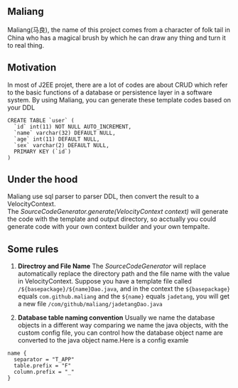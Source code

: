 ## Maliang

Maliang(马良), the name of this project comes from a character of folk tail in China who has a magical brush by which he can draw any thing and turn it to real thing.

## Motivation
In most of J2EE projet, there are a lot of codes are about CRUD which refer to the basic functions of a database or persistence layer in a software system. By using Maliang, you can generate these template codes based on your DDL
```
CREATE TABLE `user` (
  `id` int(11) NOT NULL AUTO_INCREMENT,
  `name` varchar(32) DEFAULT NULL,
  `age` int(11) DEFAULT NULL,
  `sex` varchar(2) DEFAULT NULL,
  PRIMARY KEY (`id`)
)
```

## Under the hood
Maliang use sql parser to parser DDL, then convert the result to a VelocityContext.   
The *SourceCodeGenerator.generate(VelocityContext context)* will generate the code with the template and output directory, so acctually you could generate code with your own context builder and your own tempalte.

## Some rules
1. **Directroy and File Name**
The *SourceCodeGenerator* will replace automatically replace the directory path and the file name with the value in VelocityContext. Suppose you have a template file called  ```/${basepackage}/${name}Dao.java```, and in the context the ```${basepackage}``` equals ```com.github.maliang``` and the ```${name}``` equals ```jadetang```, you will get a new file ```/com/github/maliang/jadetangDao.java``` 

2. **Database table naming convention**
Usually we name the database objects in a different way comparing we name the java objects, with the custom config file, you can control how the database object name are converted to the java object name.Here is a config examle
```
name {
  separator = "T_APP"
  table.prefix = "F"
  column.prefix = "_"
}
```
